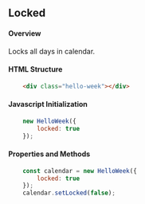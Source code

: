 ## Locked

#### Overview
Locks all days in calendar.

#### HTML Structure
```html
    <div class="hello-week"></div>
```

#### Javascript Initialization
```js
    new HelloWeek({
        locked: true
    });
```

#### Properties and Methods
```js
    const calendar = new HelloWeek({
        locked: true
    });
    calendar.setLocked(false);
```
